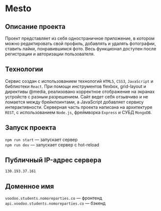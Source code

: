 # Mesto

## Описание проекта
Проект представляет из себя одностраничное приложение, в котором можно редактировать свой профиль, добавлять и удалять фотографии, ставить лайки, понравившимся фото. Весь функционал доступен после регистрации и авторизации пользователя.

## Технологии
Сервис создан с использованием технологий `HTML5`, `CSS3`, `JavaScript` и библиотеки `React`. При помощи инструментов flexbox, grid-layout и директивы @media, реализовано корректное отображение на экранах устройств с разным разрешением. Сайт ведет себя отзывчиво и не ломается между брейкпоинтами, а JavaScript добавляет сервису интерактивности. Серверная часть проекта написана на архитектуре `REST`, с использованием `Node.js`, фреймворка `Express` и СУБД `MongoDB`.
  
## Запуск проекта
`npm run start` — запускает сервер   
`npm run dev` — запускает сервер с hot-reload

## Публичный IP-адрес сервера
`130.193.37.161`

## Доменное имя
`voodoo.students.nomoreparties.co` — фронтенд   
`api.voodoo.students.nomoreparties.co` — бэкенд
